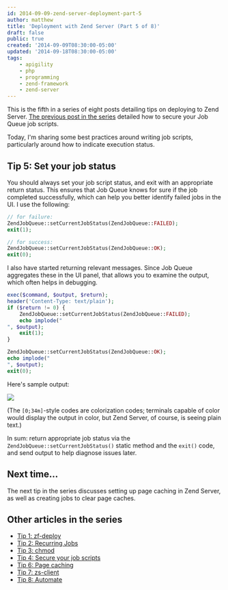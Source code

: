 ```yaml
---
id: 2014-09-09-zend-server-deployment-part-5
author: matthew
title: 'Deployment with Zend Server (Part 5 of 8)'
draft: false
public: true
created: '2014-09-09T08:30:00-05:00'
updated: '2014-09-18T08:30:00-05:00'
tags:
    - apigility
    - php
    - programming
    - zend-framework
    - zend-server
---
```

This is the fifth in a series of eight posts detailing tips on deploying to
Zend Server. [The previous post in the series](/blog/2014-09-04-zend-server-deployment-part-4.html)
detailed how to secure your Job Queue job scripts.

Today, I'm sharing some best practices around writing job scripts, particularly
around how to indicate execution status.

<!--- EXTENDED -->

Tip 5: Set your job status
--------------------------

You should always set your job script status, and exit with an appropriate
return status. This ensures that Job Queue knows for sure if the job completed
successfully, which can help you better identify failed jobs in the UI. I use
the following:

```php
// for failure:
ZendJobQueue::setCurrentJobStatus(ZendJobQueue::FAILED);
exit(1);

// for success:
ZendJobQueue::setCurrentJobStatus(ZendJobQueue::OK);
exit(0);
```

I also have started returning relevant messages. Since Job Queue aggregates
these in the UI panel, that allows you to examine the output, which often helps
in debugging.

```php
exec($command, $output, $return);
header('Content-Type: text/plain');
if ($return != 0) {
    ZendJobQueue::setCurrentJobStatus(ZendJobQueue::FAILED);
    echo implode("
", $output);
    exit(1);
}

ZendJobQueue::setCurrentJobStatus(ZendJobQueue::OK);
echo implode("
", $output);
exit(0);
```

Here's sample output:

![](//uploads.mwop.net/2014-09-09-ZendServer-JobStatus.png)

(The `[0;34m]`-style codes are colorization codes; terminals capable of color
would display the output in color, but Zend Server, of course, is seeing plain
text.)

In sum: return appropriate job status via the
`ZendJobQueue::setCurrentJobStatus()` static method and the `exit()` code, and
send output to help diagnose issues later.

Next time…
----------

The next tip in the series discusses setting up page caching in Zend Server, as
well as creating jobs to clear page caches.

Other articles in the series
----------------------------

- [Tip 1: zf-deploy](/blog/2014-08-11-zend-server-deployment-part-1.html)
- [Tip 2: Recurring Jobs](/blog/2014-08-28-zend-server-deployment-part-2.html)
- [Tip 3: chmod](/blog/2014-09-02-zend-server-deployment-part-3.html)
- [Tip 4: Secure your job scripts](/blog/2014-09-04-zend-server-deployment-part-4.html)
- [Tip 6: Page caching](/blog/2014-09-11-zend-server-deployment-part-6.html)
- [Tip 7: zs-client](/blog/2014-09-16-zend-server-deployment-part-7.html)
- [Tip 8: Automate](/blog/2014-09-18-zend-server-deployment-part-8.html)

